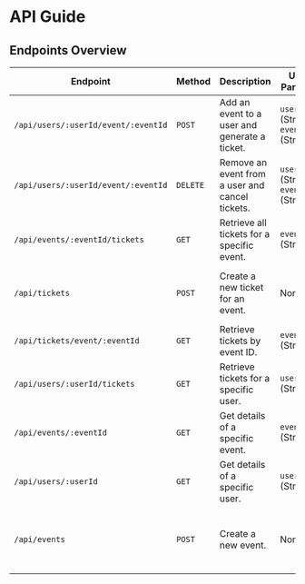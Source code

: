 

# API Guide

## Endpoints Overview

| **Endpoint**                        | **Method** | **Description**                                 | **URL Params**                        | **Body**                                                                                         |
| ----------------------------------- | ---------- | ----------------------------------------------- | ------------------------------------- | ------------------------------------------------------------------------------------------------ |
| `/api/users/:userId/event/:eventId` | `POST`     | Add an event to a user and generate a ticket.   | `userId` (String), `eventId` (String) | `{ "reservedPlaces": Number }`                                                                   |
| `/api/users/:userId/event/:eventId` | `DELETE`   | Remove an event from a user and cancel tickets. | `userId` (String), `eventId` (String) | None                                                                                             |
| `/api/events/:eventId/tickets`      | `GET`      | Retrieve all tickets for a specific event.      | `eventId` (String)                    | None                                                                                             |
| `/api/tickets`                      | `POST`     | Create a new ticket for an event.               | None                                  | `{ "userId": String, "eventId": String, "reservedPlaces": Number }`                              |
| `/api/tickets/event/:eventId`       | `GET`      | Retrieve tickets by event ID.                   | `eventId` (String)                    | None                                                                                             |
| `/api/users/:userId/tickets`        | `GET`      | Retrieve tickets for a specific user.           | `userId` (String)                     | None                                                                                             |
| `/api/events/:eventId`              | `GET`      | Get details of a specific event.                | `eventId` (String)                    | None                                                                                             |
| `/api/users/:userId`                | `GET`      | Get details of a specific user.                 | `userId` (String)                     | None                                                                                             |
| `/api/events`                       | `POST`     | Create a new event.                             | None                                  | `{ "name": String, "maxCapacity": Number, "price": Number, "startDate": Date, "endDate": Date }` |
